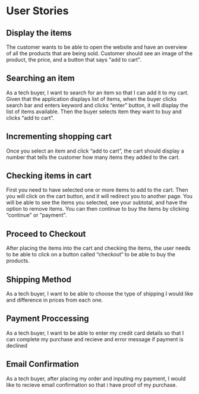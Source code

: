 # User Stories

## Display the items
The customer wants to be able to open the website and have an overview of all the products that are being sold. Customer should see an image of the product, the price, and a button that says "add to cart".

## Searching an item
As a tech buyer, I want to search for an item so that I can add it to my cart.
Given that the application displays list of items, when the buyer clicks search bar and enters keyword and clicks “enter” button, it will display the list of items available. Then the buyer selects item they want to buy and clicks “add to cart”.

## Incrementing shopping cart
Once you select an item and click “add to cart”, the cart should display a number that tells the customer how many items they added to the cart.

## Checking items in cart
First you need to have selected one or more items to add to the cart. Then you will click on the cart button, and it will redirect you to another page. You will be able to see the items you selected, see your subtotal, and have the option to remove items. You can then continue to buy the items by clicking “continue” or ”payment”. 

## Proceed to Checkout
After placing the items into the cart and checking the items, the user needs to be able to click on a button called “checkout“ to be able to buy the products.

## Shipping Method
As a tech buyer, I want to be able to choose the type of shipping I would like and difference in prices from each one.

## Payment Proccessing 
As a tech buyer, I want to be able to enter my credit card details so that I can complete my purchase and recieve and error message if payment is declined

## Email Confirmation
As a tech buyer, after placing my order and inputing my payment, I would like to recieve email confirmation so that i have proof of my purchase.
